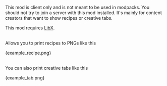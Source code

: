 This mod is client only and is not meant to be used in modpacks. You should not try to join a server with this mod installed. It's mainly for content creators that want to show recipes or creative tabs.

This mod requires [LibX]({mod_hoster}libx).

<br>
Allows you to print recipes to PNGs like this

{example_recipe.png}

<br>
You can also print creative tabs like this

{example_tab.png}

